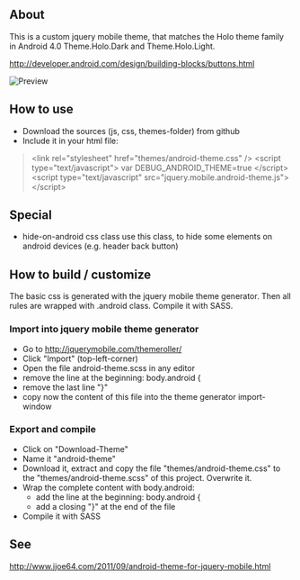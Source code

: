 About
----------
This is a custom jquery mobile theme, that matches the Holo theme family in Android 4.0 Theme.Holo.Dark and Theme.Holo.Light.

http://developer.android.com/design/building-blocks/buttons.html

![Preview](https://github.com/jjoe64/jquery-mobile-android-theme/raw/master/preview.png "Preview")

How to use
-----------
* Download the sources (js, css, themes-folder) from github
* Include it in your html file:

> &lt;link rel="stylesheet" href="themes/android-theme.css" /&gt;
> &lt;script type="text/javascript"&gt;
> var DEBUG_ANDROID_THEME=true
> &lt;/script&gt;
> &lt;script type="text/javascript" src="jquery.mobile.android-theme.js"&gt;&lt;/script&gt;

Special
---------
* hide-on-android css class
	use this class, to hide some elements on android devices (e.g. header back button)



How to build / customize
-------------------------
The basic css is generated with the jquery mobile theme generator.
Then all rules are wrapped with .android class. Compile it with SASS.

### Import into jquery mobile theme generator
* Go to http://jquerymobile.com/themeroller/
* Click "Import" (top-left-corner)
* Open the file android-theme.scss in any editor
* remove the line at the beginning:
  body.android {
* remove the last line "}"
* copy now the content of this file into the theme generator import-window

### Export and compile
* Click on "Download-Theme"
* Name it "android-theme"
* Download it, extract and copy the file "themes/android-theme.css" to the "themes/android-theme.scss" of this project. Overwrite it.
* Wrap the complete content with body.android:
  * add the line at the beginning:
    body.android {
  * add a closing "}" at the end of the file
* Compile it with SASS

See
-----
http://www.jjoe64.com/2011/09/android-theme-for-jquery-mobile.html

